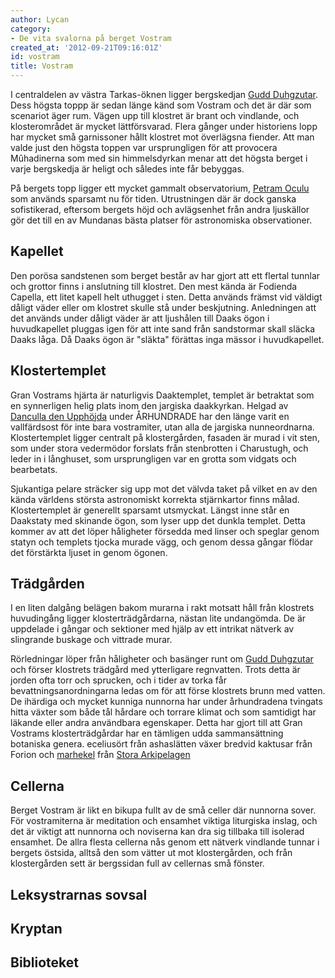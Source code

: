 ```yaml
---
author: Lycan
category:
- De vita svalorna på berget Vostram
created_at: '2012-09-21T09:16:01Z'
id: vostram
title: Vostram
---
```

I centraldelen av västra Tarkas-öknen ligger bergskedjan [Gudd Duhgzutar]. Dess högsta toppp är sedan länge känd som Vostram och det är där som scenariot äger rum. Vägen upp till klostret är brant och vindlande, och klosterområdet är mycket lättförsvarad. Flera gånger under historiens lopp har mycket små garnissoner hållt klostret mot överlägsna fiender. Att man valde just den högsta toppen var ursprungligen för att provocera Mûhadinerna som med sin himmelsdyrkan menar att det högsta berget i varje bergskedja är heligt och således inte får bebyggas.

På bergets topp ligger ett mycket gammalt observatorium, [Petram Oculu] som används sparsamt nu för tiden. Utrustningen där är dock ganska sofistikerad, eftersom bergets höjd och avlägsenhet från andra ljuskällor gör det till en av Mundanas bästa platser för astronomiska observationer.

## Kapellet

Den porösa sandstenen som berget består av har gjort att ett flertal tunnlar och grottor finns i anslutning till klostret. Den mest kända är Fodienda Capella, ett litet kapell helt uthugget i sten. Detta används främst vid väldigt dåligt väder eller om klostret skulle stå under beskjutning. Anledningen att det används under dåligt väder är att ljushålen till Daaks ögon i huvudkapellet pluggas igen för att inte sand från sandstormar skall släcka Daaks låga. Då Daaks ögon är "släkta" förättas inga mässor i huvudkapellet.

## Klostertemplet

Gran Vostrams hjärta är naturligvis Daaktemplet, templet är betraktat som en synnerligen helig plats inom den jargiska daakkyrkan. Helgad av [Danculla den Upphöjda] under ÅRHUNDRADE har den länge varit en vallfärdsost för inte bara vostramiter, utan alla de jargiska nunneordnarna. Klostertemplet ligger centralt på klostergården, fasaden är murad i vit sten, som under stora vedermödor forslats från stenbrotten i Charustugh, och leder in i långhuset, som ursprungligen var en grotta som vidgats och bearbetats.

Sjukantiga pelare sträcker sig upp mot det välvda taket på vilket en av den kända världens största astronomiskt korrekta stjärnkartor finns målad. Klostertemplet är generellt sparsamt utsmyckat. Längst inne står en Daakstaty med skinande ögon, som lyser upp det dunkla templet. Detta kommer av att det löper håligheter försedda med linser och speglar genom statyn och templets tjocka murade vägg, och genom dessa gångar flödar det förstärkta ljuset in genom ögonen.

## Trädgården

I en liten dalgång belägen bakom murarna i rakt motsatt håll från klostrets huvudingång ligger klosterträdgårdarna, nästan lite undangömda. De är uppdelade i gångar och sektioner med hjälp av ett intrikat nätverk av slingrande buskage och vittrade murar.

Rörledningar löper från håligheter och basänger runt om [Gudd Duhgzutar] och förser klostrets trädgård med ytterligare regnvatten. Trots detta är jorden ofta torr och sprucken, och i tider av torka får bevattningsanordningarna ledas om för att förse klostrets brunn med vatten. De ihärdiga och mycket kunniga nunnorna har under århundradena tvingats hitta växter som både tål hårdare och torrare klimat och som samtidigt har läkande eller andra användbara egenskaper. Detta har gjort till att Gran Vostrams klosterträdgårdar har en tämligen udda sammansättning botaniska genera. eceliusört från ashaslätten växer bredvid kaktusar från Forion och [marhekel] från [Stora Arkipelagen]

## Cellerna

Berget Vostram är likt en bikupa fullt av de små celler där nunnorna sover. För vostramiterna är meditation och ensamhet viktiga liturgiska inslag, och det är viktigt att nunnorna och noviserna kan dra sig tillbaka till isolerad ensamhet. De allra flesta cellerna nås genom ett nätverk vindlande tunnar i bergets östsida, alltså den som vätter ut mot klostergården, och från klostergården sett är bergssidan full av cellernas små fönster.

## Leksystrarnas sovsal

## Kryptan

## Biblioteket

  [Gudd Duhgzutar]: Gudd_Duhgzutar
  [Petram Oculu]: Petram_Oculu
  [Danculla den Upphöjda]: Danculla_den_Upphöjda
  [marhekel]: Marhekel
  [Stora Arkipelagen]: Stora_Arkipelagen